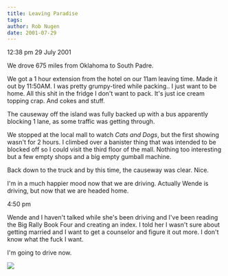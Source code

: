 ```yaml
---
title: Leaving Paradise
tags: 
author: Rob Nugen
date: 2001-07-29
---
```


<p class=date>12:38 pm 29 July 2001</p>

<p>We drove 675 miles from Oklahoma to South
Padre.</p>

<p>We got a 1 hour extension from the hotel on our
11am leaving time.  Made it out by 11:50AM. I was
pretty grumpy-tired while packing..  I just want to be
home.  All this shit in the fridge I don't want to
pack.  It's just ice cream topping crap.  And cokes
and stuff.</p>

<p>The causeway off the island was fully backed up
with a bus apparently blocking 1 lane, as some traffic
was getting through.</p>

<p>We stopped at the local mall to watch <em>Cats and
Dogs</em>, but the first showing wasn't for 2 hours. 
I climbed over a banister thing that was intended to
be blocked off so I could visit the third floor of the
mall.  Nothing too interesting but a few empty shops
and a big empty gumball machine.</p>

<p>Back down to the truck and by this time, the
causeway was clear.  Nice.</p>

<p>I'm in a much happier mood now that we are driving.
 Actually Wende is driving, but now that we are headed
home.</p>

<p class=date>4:50 pm</p>

<p>Wende and I haven't talked while she's been driving
and I've been reading the Big Rally Book Four and
creating an index.  I told her I wasn't sure about
getting married and I want to get a counselor and
figure it out more.  I don't know what the fuck I
want.</p>

<p>I'm going to drive now.</p>

<p><img src="/images/rob/wL-ROB.gif"/></p>

